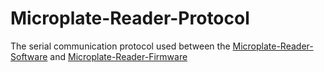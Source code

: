 # Microplate-Reader-Protocol

The serial communication protocol used between the [Microplate-Reader-Software](https://github.com/UBC-MECH2024-Capstone-Team14/Microplate-Reader-Software) and [Microplate-Reader-Firmware](https://github.com/UBC-MECH2024-Capstone-Team14/Microplate-Reader-Hardware)
